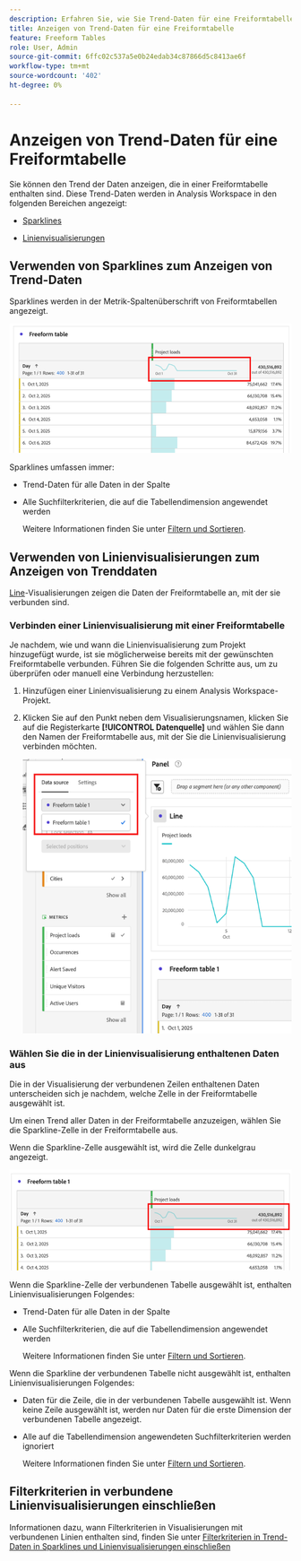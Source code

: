 ```yaml
---
description: Erfahren Sie, wie Sie Trend-Daten für eine Freiformtabelle in Analysis Workspace anzeigen.
title: Anzeigen von Trend-Daten für eine Freiformtabelle
feature: Freeform Tables
role: User, Admin
source-git-commit: 6ffc02c537a5e0b24edab34c87866d5c8413ae6f
workflow-type: tm+mt
source-wordcount: '402'
ht-degree: 0%

---
```


# Anzeigen von Trend-Daten für eine Freiformtabelle

Sie können den Trend der Daten anzeigen, die in einer Freiformtabelle enthalten sind. Diese Trend-Daten werden in Analysis Workspace in den folgenden Bereichen angezeigt:

* [Sparklines](#use-sparklines-to-view-trended-data)

* [Linienvisualisierungen](#use-line-visualizations-to-view-trended-data)

## Verwenden von Sparklines zum Anzeigen von Trend-Daten

Sparklines werden in der Metrik-Spaltenüberschrift von Freiformtabellen angezeigt.

![Sparkline in Freiformtabelle](assets/table-sparkline.png)

Sparklines umfassen immer:

* Trend-Daten für alle Daten in der Spalte

* Alle Suchfilterkriterien, die auf die Tabellendimension angewendet werden

  Weitere Informationen finden Sie unter [Filtern und Sortieren](/help/analysis-workspace/visualizations/freeform-table/filter-and-sort.md).

## Verwenden von Linienvisualisierungen zum Anzeigen von Trenddaten

[Line](/help/analysis-workspace/visualizations/line.md)-Visualisierungen zeigen die Daten der Freiformtabelle an, mit der sie verbunden sind.

### Verbinden einer Linienvisualisierung mit einer Freiformtabelle

Je nachdem, wie und wann die Linienvisualisierung zum Projekt hinzugefügt wurde, ist sie möglicherweise bereits mit der gewünschten Freiformtabelle verbunden. Führen Sie die folgenden Schritte aus, um zu überprüfen oder manuell eine Verbindung herzustellen:

1. Hinzufügen einer Linienvisualisierung zu einem Analysis Workspace-Projekt.

1. Klicken Sie auf den Punkt neben dem Visualisierungsnamen, klicken Sie auf die Registerkarte **[!UICONTROL Datenquelle]** und wählen Sie dann den Namen der Freiformtabelle aus, mit der Sie die Linienvisualisierung verbinden möchten.

   ![Linienvisualisierung in Verbindung mit Freiformtabellen](assets/table-line-viz.png)

### Wählen Sie die in der Linienvisualisierung enthaltenen Daten aus

Die in der Visualisierung der verbundenen Zeilen enthaltenen Daten unterscheiden sich je nachdem, welche Zelle in der Freiformtabelle ausgewählt ist.

Um einen Trend aller Daten in der Freiformtabelle anzuzeigen, wählen Sie die Sparkline-Zelle in der Freiformtabelle aus.

Wenn die Sparkline-Zelle ausgewählt ist, wird die Zelle dunkelgrau angezeigt.

![Sparkline ausgewählt](assets/table-sparkline-selected.png)

Wenn die Sparkline-Zelle der verbundenen Tabelle ausgewählt ist, enthalten Linienvisualisierungen Folgendes:

* Trend-Daten für alle Daten in der Spalte

* Alle Suchfilterkriterien, die auf die Tabellendimension angewendet werden

  Weitere Informationen finden Sie unter [Filtern und Sortieren](/help/analysis-workspace/visualizations/freeform-table/filter-and-sort.md).

Wenn die Sparkline der verbundenen Tabelle nicht ausgewählt ist, enthalten Linienvisualisierungen Folgendes:

* Daten für die Zeile, die in der verbundenen Tabelle ausgewählt ist. Wenn keine Zeile ausgewählt ist, werden nur Daten für die erste Dimension der verbundenen Tabelle angezeigt.

* Alle auf die Tabellendimension angewendeten Suchfilterkriterien werden ignoriert

  Weitere Informationen finden Sie unter [Filtern und Sortieren](/help/analysis-workspace/visualizations/freeform-table/filter-and-sort.md).


## Filterkriterien in verbundene Linienvisualisierungen einschließen

Informationen dazu, wann Filterkriterien in Visualisierungen mit verbundenen Linien enthalten sind, finden Sie unter [Filterkriterien in Trend-Daten in Sparklines und Linienvisualisierungen einschließen](/help/analysis-workspace/visualizations/freeform-table/filter-and-sort.md#include-filter-criteria-in-trended-data-in-sparklines-and-line-visualizations)

